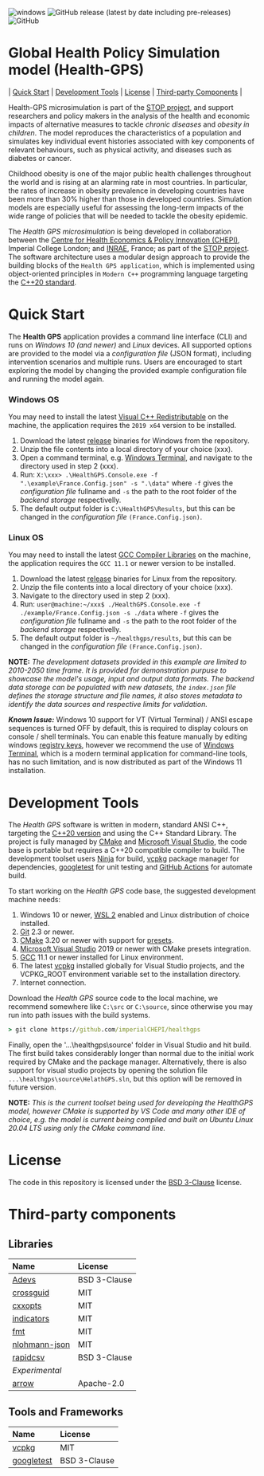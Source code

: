 ![windows](https://github.com/imperialCHEPI/healthgps/actions/workflows/msbuild.yml/badge.svg)
![GitHub release (latest by date including pre-releases)](https://img.shields.io/github/v/release/imperialCHEPI/healthgps?include_prereleases)
![GitHub](https://img.shields.io/github/license/imperialCHEPI/healthgps)

# Global Health Policy Simulation model (Health-GPS)
| [Quick Start](#quick-start) | [Development Tools](#development-tools) | [License](#license) | [Third-party Components](#third-party-components) |

Health-GPS microsimulation is part of the [STOP project](https://www.stopchildobesity.eu/), and support researchers and policy makers in the analysis of the health and economic impacts of alternative measures to tackle *chronic diseases* and *obesity in children*. The model reproduces the characteristics of a population and simulates key individual event histories associated with key components of relevant behaviours, such as physical activity, and diseases such as diabetes or cancer.

Childhood obesity is one of the major public health challenges throughout the world and is rising at an alarming rate in most countries. In particular, the rates of increase in obesity prevalence in developing countries have been more than 30% higher than those in developed countries. Simulation models are especially useful for assessing the long-term impacts of the wide range of policies that will be needed to tackle the obesity epidemic.

The *Health GPS microsimulation* is being developed in collaboration between the [Centre for Health Economics & Policy Innovation (CHEPI)](https://www.imperial.ac.uk/business-school/faculty-research/research-centres/centre-health-economics-policy-innovation/), Imperial College London; and [INRAE](https://www.inrae.fr), France; as part of the [STOP project](https://www.stopchildobesity.eu/). The software architecture uses a modular design approach to provide the building blocks of the `Health GPS application`, which is implemented using object-oriented principles in `Modern C++` programming language targeting the [C++20 standard](https://en.cppreference.com/w/cpp/20).

# Quick Start

The **Health GPS** application provides a command line interface (CLI) and runs on *Windows 10 (and newer)* and *Linux* devices. All supported options are provided to the model via a *configuration file* (JSON format), including intervention scenarios and multiple runs. Users are encouraged to start exploring the model by changing the provided example configuration file and running the model again.

### Windows OS
You may need to install the latest [Visual C++ Redistributable](https://docs.microsoft.com/en-us/cpp/windows/latest-supported-vc-redist?view=msvc-160) on the machine, the application requires the `2019 x64` version to be installed.

1. Download the latest [release](https://github.com/imperialCHEPI/healthgps/releases) binaries for Windows from the repository.
2. Unzip the file contents into a local directory of your choice (xxx).
3. Open a command terminal, e.g. [Windows Terminal](https://www.microsoft.com/en-gb/p/windows-terminal/9n0dx20hk701?rtc=1&activetab=pivot:overviewtab), and navigate to the directory used in step 2 (xxx).
4. Run: `X:\xxx> .\HealthGPS.Console.exe -f ".\example\France.Config.json" -s ".\data"` where `-f` gives the *configuration file* fullname and
`-s` the path to the root folder of the *backend storage* respectivelly.
5. The default output folder is `C:\HealthGPS\Results`, but this can be changed in the *configuration file* `(France.Config.json)`.

### Linux OS
You may need to install the latest [GCC Compiler Libraries](https://gcc.gnu.org/) on the machine, the application requires the `GCC 11.1` or newer version to be installed.

1. Download the latest [release](https://github.com/imperialCHEPI/healthgps/releases) binaries for Linux from the repository.
2. Unzip the file contents into a local directory of your choice (xxx).
3. Navigate to the directory used in step 2 (xxx).
4. Run: `user@machine:~/xxx$ ./HealthGPS.Console.exe -f ./example/France.Config.json -s ./data` where `-f` gives the *configuration file* fullname and
`-s` the path to the root folder of the *backend storage* respectivelly.
5. The default output folder is `~/healthgps/results`, but this can be changed in the *configuration file* `(France.Config.json)`.

**NOTE:** *The development datasets provided in this example are limited to 2010-2050 time frame. It is provided for demonstration purpuse to showcase the model's usage, input and output data formats. The backend data storage can be populated with new datasets, the `index.json` file defines the storage structure and file names, it also stores metadata to identify the data sources and respective limits for validation.*

***Known Issue:*** Windows 10 support for VT (Virtual Terminal) / ANSI escape sequences is turned OFF by default, this is required to display colours on console / shell terminals. You can enable this feature manually by editing windows [registry keys](https://superuser.com/questions/413073/windows-console-with-ansi-colors-handling/1300251#1300251), however we recommend the use of [Windows Terminal](https://www.microsoft.com/en-gb/p/windows-terminal/9n0dx20hk701?rtc=1&activetab=pivot:overviewtab), which is a modern terminal application for command-line tools, has no such limitation, and is now distributed as part of the Windows 11 installation.

# Development Tools
The *Health GPS* software is written in modern, standard ANSI C++, targeting the [C++20 version](https://en.cppreference.com/w/cpp/20) and using the C++ Standard Library. The project is fully managed by [CMake](https://cmake.org/) and [Microsoft Visual Studio](https://visualstudio.microsoft.com), the code base is portable but requires a C++20 compatible compiler to build. The development toolset users [Ninja](https://ninja-build.org/) for build, [vcpkg](https://github.com/microsoft/vcpkg) package manager for dependencies, [googletest](https://github.com/google/googletest) for unit testing and [GitHub Actions](https://docs.github.com/en/actions) for automate build.

To start working on the *Health GPS* code base, the suggested development machine needs:
1. Windows 10 or newer, [WSL 2](https://docs.microsoft.com/en-us/windows/wsl/) enabled and Linux distribution of choice installed.
2. [Git](https://git-scm.com/downloads) 2.3 or newer.
3. [CMake](https://cmake.org/) 3.20 or newer with support for [presets](https://cmake.org/cmake/help/latest/manual/cmake-presets.7.html). 
4. [Microsoft Visual Studio](https://visualstudio.microsoft.com) 2019 or newer with CMake presets integration.
5. [GCC](https://gcc.gnu.org/) 11.1 or newer installed for Linux environment.
6. The latest [vcpkg](https://github.com/microsoft/vcpkg) installed globally for Visual Studio projects, and the VCPKG_ROOT environment variable set to the installation directory.
7. Internet connection.

Download the *Health GPS* source code to the local machine, we recommend somewhere like `C:\src` or `C:\source`, since otherwise you may run into path issues with the build systems.
```cmd
> git clone https://github.com/imperialCHEPI/healthgps
```
Finally, open the '...\healthgps\source\' folder in Visual Studio and hit build. The first build takes considerably longer than normal due to the initial work required by CMake and the package manager. Alternatively, there is also support for visual studio projects by opening the solution file `...\healthgps\source\HelathGPS.sln`, but this option will be removed in future version.

**NOTE:** *This is the current toolset being used for developing the HealthGPS model, however CMake is supported by VS Code and many other IDE of choice, e.g. the model is current being compiled and built on Ubuntu Linux 20.04 LTS using only the CMake command line.*

# License

The code in this repository is licensed under the [BSD 3-Clause](LICENSE.md) license.

# Third-party components

## Libraries
| Name  | License |
|:---   |:---     |
| [Adevs](https://sourceforge.net/projects/adevs)                            | BSD 3-Clause |
| [crossguid](https://github.com/graeme-hill/crossguid)                      | MIT          |
| [cxxopts](https://github.com/jarro2783/cxxopts)                            | MIT          |
| [indicators](https://github.com/p-ranav/indicators)                        | MIT          |
| [fmt](https://github.com/fmtlib/fmt)                                       | MIT          |
| [nlohmann-json](https://github.com/nlohmann/json)                          | MIT          |
| [rapidcsv](https://github.com/d99kris/rapidcsv)                            | BSD 3-Clause |
| *Experimental* ||
| [arrow](https://github.com/apache/arrow)                                   | Apache-2.0   |
## Tools and Frameworks
| Name  | License |
|:---   |:---     |
| [vcpkg](https://github.com/microsoft/vcpkg)          | MIT          |
| [googletest](https://github.com/google/googletest)   | BSD 3-Clause |
